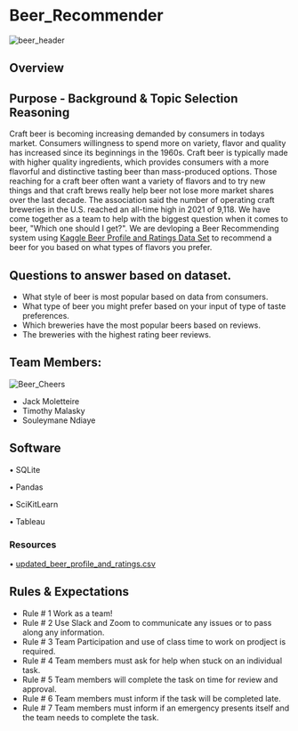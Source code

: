 # Beer_Recommender
![beer_header](https://user-images.githubusercontent.com/105253626/199361595-80865542-ba6d-41a7-8853-50e24831c812.png)

## Overview
## Purpose - Background & Topic Selection Reasoning
Craft beer is becoming increasing demanded by consumers in todays market. Consumers willingness to spend more on variety, flavor and quality has increased since its beginnings in the 1960s. Craft beer is typically made with higher quality ingredients, which provides consumers with a more flavorful and distinctive tasting beer than mass-produced options. Those reaching for a craft beer often want a variety of flavors and to try new things and that craft brews really help beer not lose more market shares over the last decade. The association said the number of operating craft breweries in the U.S. reached an all-time high in 2021 of 9,118. We have come together as a team to help with the biggest question when it comes to beer, "Which one should I get?". We are devloping a Beer Recommending system using [Kaggle Beer Profile and Ratings Data Set](https://www.kaggle.com/datasets/ruthgn/beer-profile-and-ratings-data-set) to recommend a beer for you based on what types of flavors you prefer.

## Questions to answer based on dataset.
- What style of beer is most popular based on data from consumers.
- What type of beer you might prefer based on your input of type of taste preferences.
- Which breweries have the most popular beers based on reviews.
- The breweries with the highest rating beer reviews.

## Team Members:
![Beer_Cheers](https://user-images.githubusercontent.com/105253626/199364645-35870cab-7101-4572-9d3b-02312be0f928.jpeg)
- Jack Moletteire
- Timothy Malasky
- Souleymane Ndiaye
 
## Software

• SQLite

• Pandas

• SciKitLearn

• Tableau
### Resources

• [updated_beer_profile_and_ratings.csv](https://github.com/Tmalasky/Beer_Recommender/files/9914763/updated_beer_profile_and_ratings.csv)


## Rules & Expectations
- Rule # 1 Work as a team!
- Rule # 2 Use Slack and Zoom to communicate any issues or to pass along any information.
- Rule # 3 Team Participation and use of class time to work on prodject is required.
- Rule # 4 Team members must ask for help when stuck on an individual task.
- Rule # 5 Team members will complete the task on time for review and approval.
- Rule # 6 Team members must inform if the task will be completed late.
- Rule # 7 Team members must inform if an emergency presents itself and the team needs to complete the task.
